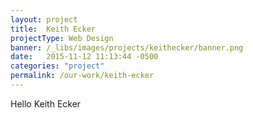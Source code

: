 ```yaml
---
layout: project
title:  Keith Ecker
projectType: Web Design
banner: /_libs/images/projects/keithecker/banner.png
date:   2015-11-12 11:13:44 -0500
categories: "project"
permalink: /our-work/keith-ecker
---
```


Hello Keith Ecker